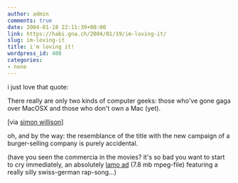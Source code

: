 ```yaml
---
author: admin
comments: true
date: 2004-01-18 22:11:39+00:00
link: https://habi.gna.ch/2004/01/19/im-loving-it/
slug: im-loving-it
title: i'm loving it!
wordpress_id: 408
categories:
- none
---
```


i just love that quote:  




There really are only two kinds of computer geeks: those who've gone gaga over MacOSX and those who don't own a Mac (yet). 



[via [simon willison](http://simon.incutio.com/archive/2004/01/10/mactastic#comments)]



oh, and by the way: the resemblance of the title with the new campaign of a burger-selling company is purely accidental.   

(have you seen the commercia in the movies? it's so bad you want to start to cry immediately, an absolutely [lamo ad](http://www.mcdonalds.ch/downloads/publicite/movies/promotions/imlovinit_de.mpg) (7.8 mb mpeg-file) featuring a really silly swiss-german rap-song...)
